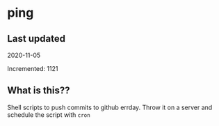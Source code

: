 # ping

## Last updated
2020-11-05

Incremented: 1121

## What is this??
Shell scripts to push commits to github errday. Throw it on a server and schedule the script with `cron`

